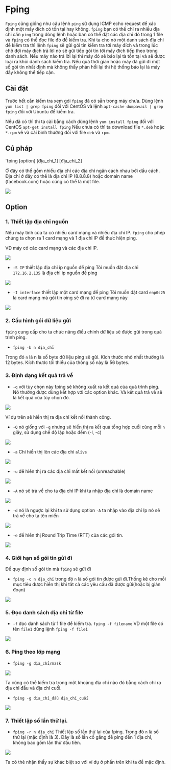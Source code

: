 # Fping

`Fping` cũng giống như câu lệnh `ping` sử dụng ICMP echo request để xác định một máy đích có tồn tại hay không. `fping` bạn có thể chỉ ra nhiều địa chỉ cần `ping` trong dòng lệnh hoặc ban có thể đặt các địa chỉ đó trong 1 file và `fping` có thể đọc file đó để kiểm tra. Khi ta cho nó một danh sách địa chỉ để kiểm tra thì lệnh `fping` sẽ gửi gói tin kiểm tra tới máy đích và trong lúc chờ đợi máy đích trả lời nó sẽ gửi tiếp gói tin tới máy đích tiếp theo trong danh sách. Nếu máy nào trả lời lại thì máy đó sẽ báo lại tà tồn tại và sẽ được loại ra khỏi danh sách kiểm tra. Nếu quá thời gian hoặc máy dã gửi đi một số gói tin nhất định mà không thấy phản hồi lại thì hệ thống báo lại là máy đấy không thể tiếp cận.

## Cài đặt

Trước hết cần kiểm tra xem gói `fping` đã có sẵn trong máy chưa. Dùng lệnh `yum list | grep fping` đối với CentOS và lệnh `apt-cache dumpavail | grep fping` đối với Ubuntu để kiểm tra.

Nếu đã có thì thì ta cài bằng cách dùng lệnh
`yum install fping` đối với CentOS
`apt-get install fping`
Nếu chưa có thì ta download file `*.deb` hoặc `*.rpm` về và cài bình thường đối với file `deb` và `rpm`.
## Cú pháp

`fping [option] [địa_chỉ_1] [địa_chỉ_2]

Ở đây có thể gồm nhiều địa chỉ các địa chỉ ngăn cách nhau bởi dấu cách. Địa chỉ ở đây có thể là địa chỉ IP (8.8.8.8) hoặc domain name (facebook.com) hoặc cũng có thể là một file.

![](https://github.com/niemdinhtrong/NIEMDT/blob/master/linux/images/fping1.png)

## Option
### 1. Thiết lập địa chỉ nguồn
Nếu máy tính của ta có nhiều card mạng và nhiều địa chỉ IP. `fping` cho phép chúng ta chọn ra 1 card mạng và 1 địa chỉ IP để thực hiện ping.

VD máy có các card mạng và các địa chỉ IP. 

![](https://github.com/niemdinhtrong/NIEMDT/blob/master/linux/images/fp1.png)

 * `-S IP` thiết lập địa chỉ ip nguồn để ping
Tôi muốn đặt địa chỉ `172.16.2.135` là địa chỉ ip nguồn để ping 

![](https://github.com/niemdinhtrong/NIEMDT/blob/master/linux/images/fp2.png)

 * `-I interface` thiết lập một card mạng để ping
Tôi muốn đặt card `enp0s25` là card mạng mà gói tin oing sẽ đi ra từ card mạng này

![](https://github.com/niemdinhtrong/NIEMDT/blob/master/linux/images/fp3.png)

### 2. Cấu hình gói dữ liệu gửi 
`fping` cung cấp cho ta chức năng điều chỉnh dữ liệu sẽ được gửi trong quá trình ping. 

 * `fping -b n địa_chỉ`

Trong đó `n` là n là số byte dữ liệu ping sẽ gửi. Kích thước nhỏ nhất thường là 12 bytes. Kích thước tối thiểu của thông số này là 56 bytes.
### 3. Định dạng kết quả trả về
 * `-q` với tùy chọn này fping sẽ không xuất ra kết quả của quá trình ping. Nó thường được dùng kết hợp với các option khác. Và kết quả trả về sẽ là kết quả của tùy chọn đó.

![](https://github.com/niemdinhtrong/NIEMDT/blob/master/linux/images/fpd.png)

Ví dụ trên sẽ hiển thị ra địa chỉ kết nối thành công.

 * `-Q` nó giống với `-q` nhưng sẽ hiển thị ra kết quả tổng hợp cuối cùng mỗi `n` giây, sử dụng chế độ lặp hoặc đếm (-l, -c)

![](https://github.com/niemdinhtrong/NIEMDT/blob/master/linux/images/fpQ.png)

 * `-a` Chỉ hiển thị lên các địa chỉ `alive`

![](https://github.com/niemdinhtrong/NIEMDT/blob/master/linux/images/fping02.png)

 * `-u` để hiển thị ra các địa chỉ mất kết nối (unreachable)

![](https://github.com/niemdinhtrong/NIEMDT/blob/master/linux/images/fp4.png)

 * `-A` nó sẽ trả về cho ta địa chỉ IP khi ta nhập địa chỉ là domain name

![](https://github.com/niemdinhtrong/NIEMDT/blob/master/linux/images/fping3.png)

 * `-d` nó là ngược lại khi ta sử dụng option `-A` ta nhập vào địa chỉ Ip nó sẽ trả về cho ta tên miền

![](https://github.com/niemdinhtrong/NIEMDT/blob/master/linux/images/fp5.png)

 * `-e` để hiển thị Round Trip Time (RTT) của các gói tin.

![](https://github.com/niemdinhtrong/NIEMDT/blob/master/linux/images/fp6.png)

### 4. Giới hạn số gói tin gửi đi
Để quy định số gói tin mà `fping` sẽ gửi đi
 * `fping -c n địa_chỉ` trong đó `n` là số gói tin được gửi đi.Thống kê cho mỗi mục tiêu được hiển thị khi tất cả các yêu cầu đã được gửi(hoặc bị gián đoạn)

![](https://github.com/niemdinhtrong/NIEMDT/blob/master/linux/images/fp7.png)

### 5. Đọc danh sách địa chỉ từ file
 * `-f` đọc danh sách từ 1 file để kiểm tra.
`fping -f filename`
VD một file có tên `file1` dùng lệnh `fping -f file1`

![](https://github.com/niemdinhtrong/NIEMDT/blob/master/linux/images/fpingf.png)

### 6. Ping theo lớp mạng
* `fping -g địa_chỉ/mask`

![](https://github.com/niemdinhtrong/NIEMDT/blob/master/linux/images/fp9.png)

Ta cũng có thể kiểm tra trong một khoảng địa chỉ nào đó bằng cách chỉ ra địa chỉ đầu và địa chỉ cuối.
 * `fping -g địa_chỉ_đầu địa_chỉ_cuối`

![](https://github.com/niemdinhtrong/NIEMDT/blob/master/linux/images/fp10.png)

### 7. Thiết lập số lần thử lại.
 * `fping -r n địa_chỉ` Thiết lập số lần thử lại của fping.
Trong đó `n` là số  thử lại (mặc định là 3). Đây là số lần cố gắng để ping đến 1 địa chỉ, không bao gồm lần thử đầu tiên.

![](https://github.com/niemdinhtrong/NIEMDT/blob/master/linux/images/fp11.png)

Ta có thẻ nhận thấy sự khác biệt so với ví dụ ở phần trên khi ta để mặc định.
